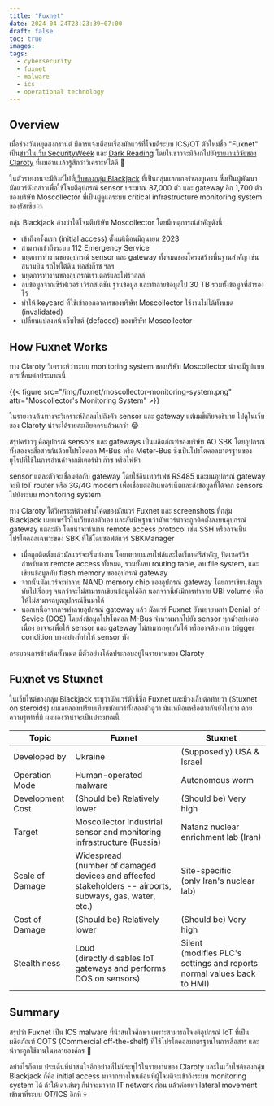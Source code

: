 ```yaml
---
title: "Fuxnet"
date: 2024-04-24T23:23:39+07:00
draft: false
toc: true
images:
tags:
  - cybersecurity
  - fuxnet
  - malware
  - ics
  - operational technology
---
```


## Overview

เมื่อช่วงวันหยุดสงกรานต์ มีการแจ้งเตือนเรื่องมัลแวร์ที่โจมตีระบบ ICS/OT ตัวใหม่ชื่อ "Fuxnet" เป็น[ข่าวในเว็บ SecurityWeek](https://www.securityweek.com/destructive-ics-malware-fuxnet-used-by-ukraine-against-russian-infrastructure/) และ [Dark Reading](https://www.darkreading.com/ics-ot-security/dangerous-new-ics-malware-targets-orgs-in-russia-and-ukraine) โดยในข่าวจะมีลิงก์ไปยัง[รายงานวิจัยของ Claroty](https://claroty.com/team82/research/unpacking-the-blackjack-groups-fuxnet-malware) ที่ผมอ่านแล้วรู้สึกว่าวิเคราะห์ได้ดี 🧐

ในตัวรายงานจะมีลิงก์ไปที่[เว็บของกลุ่ม Blackjack](https://ruexfil.com/mos/) ที่เป็นกลุ่มแฮกเกอร์ของยูเครน ซึ่งเป็นผู้พัฒนามัลแวร์ดังกล่าวเพื่อใช้โจมตีอุปกรณ์ sensor ประมาณ 87,000 ตัว และ gateway อีก 1,700 ตัว ของบริษัท Moscollector ที่เป็นผู้ดูแลระบบ critical infrastructure monitoring system ของรัสเซีย 💥

กลุ่ม Blackjack อ้างว่าได้โจมตีบริษัท Moscollector โดยมีเหตุการณ์สำคัญดังนี้

* เข้าถึงครั้งแรก (initial access) ตั้งแต่เดือนมิถุนายน 2023
* สามารถเข้าถึงระบบ 112 Emergency Service
* หยุดการทำงานของอุปกรณ์ sensor และ gateway ทั้งหมดของโครงสร้างพื้นฐานสำคัญ เช่น สนามบิน รถไฟใต้ดิน ท่อส่งก๊าซ ฯลฯ
* หยุดการทำงานของอุปกรณ์เราเตอร์และไฟร์วอลล์
* ลบข้อมูลจากเซิร์ฟเวอร์ เวิร์กสเตชัน ฐานข้อมูล และทำลายข้อมูลไป 30 TB รวมทั้งข้อมูลที่สำรองไว้
* ทำให้ keycard ที่ใช้เข้าออกอาคารของบริษัท Moscollector ใช้งานไม่ได้ทั้งหมด (invalidated)
* เปลี่ยนแปลงหน้าเว็บไซต์ (defaced) ของบริษัท Moscollector

## How Fuxnet Works

ทาง Claroty วิเคราะห์ว่าระบบ monitoring system ของบริษัท Moscollector น่าจะมีรูปแบบการเชื่อมต่อประมาณนี้

{{< figure src="/img/fuxnet/moscollector-monitoring-system.png" attr="Moscollector's Monitoring System" >}}

ในรายงานต้นทางจะวิเคราะห์ลึกลงไปถึงตัว sensor และ gateway แต่ผมขี้เกียจอธิบาย ไปดูในเว็บของ Claroty น่าจะได้รายละเอียดครบถ้วนกว่า 😂

สรุปคร่าวๆ คืออุปกรณ์ sensors และ gateways เป็นผลิตภัณฑ์ของบริษัท AO SBK โดยอุปกรณ์ทั้งสองจะสื่อสารกันด้วยโปรโตคอล M-Bus หรือ Meter-Bus ซึ่งเป็นโปรโตคอลมาตรฐานของยุโรปที่ใช้ในการอ่านค่าจากมิเตอร์น้ำ ก๊าซ หรือไฟฟ้า

sensor แต่ละตัวจะเชื่อมต่อกับ gateway โดยใช้อินเทอร์เฟซ RS485 และบนอุปกรณ์ gateway จะมี IoT router หรือ 3G/4G modem เพื่อเชื่อมต่ออินเทอร์เน็ตและส่งข้อมูลที่ได้จาก sensors ไปยังระบบ monitoring system

ทาง Claroty ได้วิเคราะห์ต้วอย่างโค้ดของมัลแวร์ Fuxnet และ screenshots ที่กลุ่ม Blackjack เผยแพร่ไว้ในเว็บของตัวเอง และสันนิษฐานว่ามัลแวร์น่าจะถูกติดตั้งลงบนอุปกรณ์ gateway แต่ละตัว โดยน่าจะทำผ่าน remote access protocol เช่น SSH หรืออาจเป็นโปรโตคอลเฉพาะของ SBK ที่ใช้โดยซอฟต์แวร์ SBKManager

* เมื่อถูกติดตั้งแล้วมัลแวร์จะเริ่มทำงาน โดยพยายามลบไฟล์และไดเร็กทอรีสำคัญ, ปิดเซอร์วิสสำหรับการ remote access ทั้งหมด, รวมทั้งลบ routing table, ลบ file system, และเขียนข้อมูลทับ flash memory ของอุปกรณ์ gateway
* จากนั้นมัลแวร์จะทำลาย NAND memory chip ของอุปกรณ์ gateway โดยการเขียนข้อมูลทับไปเรื่อยๆ จนกว่าจะไม่สามารถเขียนข้อมูลได้อีก นอกจากนี้ยังมีการทำลาย UBI volume เพื่อให้ไม่สามารถบูตอุปกรณ์ขึ้นมาได้
* นอกเหนือจากการทำลายอุปกรณ์ gateway แล้ว มัลแวร์ Fuxnet ยังพยายามทำ Denial-of-Sevice (DOS) โดยส่งข้อมูลโปรโตคอล M-Bus จำนวนมากไปยัง sensor ทุกตัวอย่างต่อเนื่อง อาจจะเพื่อให้ sensor และ gateway ไม่สามารถคุยกันได้ หรืออาจต้องการ trigger condition บางอย่างที่ทำให้ sensor พัง

กระบวนการข้างต้นทั้งหมด มีตัวอย่างโค้ดประกอบอยู่ในรายงานของ Claroty

## Fuxnet vs Stuxnet

ในเว็บไซต์ของกลุ่ม Blackjack ระบุว่ามัลแวร์ตัวนี้ชื่อ Fuxnet และมีวงเล็บต่อท้ายว่า (Stuxnet on steroids) ผมเลยลองเปรียบเทียบมัลแวร์ทั้งสองตัวดูว่า มันเหมือนหรือต่างกันยังไงบ้าง ด้วยความรู้เท่าที่มี ผมมองว่าน่าจะเป็นประมาณนี้

| Topic | Fuxnet | Stuxnet |
| ----- | ------ | ------- |
| Developed by | Ukraine | (Supposedly) USA & Israel |
| Operation Mode | Human-operated malware | Autonomous worm |
| Development Cost | (Should be) Relatively lower | (Should be) Very high |
| Target | Moscollector industrial sensor and monitoring infrastructure (Russia) | Natanz nuclear enrichment lab (Iran) |
| Scale of Damage | Widespread<br>(number of damaged devices and affecfed stakeholders -- airports, subways, gas, water, etc.) | Site-specific<br>(only Iran's nuclear lab) |
| Cost of Damage | (Should be) Relatively lower | (Should be) Very high |
| Stealthiness | Loud<br>(directly disables IoT gateways and performs DOS on sensors) | Silent<br>(modifies PLC's settings and reports normal values back to HMI) |

## Summary

สรุปว่า Fuxnet เป็น ICS malware ที่น่าสนใจศึกษา เพราะสามารถโจมตีอุปกรณ์ IoT ที่เป็นผลิตภัณฑ์ COTS (Commercial off-the-shelf) ที่ใช้โปรโตคอลมาตรฐานในการสื่อสาร และน่าจะถูกใช้งานในหลายองค์กร 🤔

อย่างไรก็ตาม ประเด็นที่น่าสนใจอีกอย่างที่ไม่มีระบุไว้ในรายงานของ Claroty และในเว็บไซต์ของกลุ่ม Blackjack ก็คือ initial access มาจากทางไหนก่อนที่ผู้โจมตีจะเข้าถึงระบบ monitoring system ได้ ถ้าให้เดาเล่นๆ ก็น่าจะมาจาก IT network ก่อน แล้วค่อยทำ lateral movement เข้ามาที่ระบบ OT/ICS อีกที 💀
